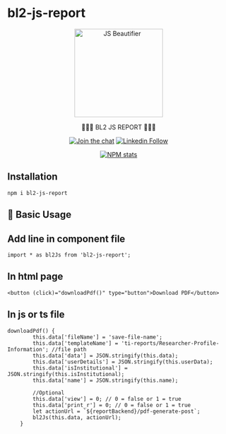 # bl2-js-report

<p align="center"><img src="https://bdprescription.com/npm-package/01.svg" height="200px" align="center" alt="JS Beautifier"></p>

<p align="center">💞️💞️💞️ BL2 JS REPORT 💞️💞️💞️</p>
<p align="center"><a href="#">
    <img alt="Join the chat" src="https://bdprescription.com/npm-package/JoinChat.svg"></a>
    <a href="https://www.linkedin.com/in/bulbulsarker/" target="_blank">
    <img alt="Linkedin Follow" src="https://bdprescription.com/npm-package/linkedins.svg">
  </a>
</p>  
<p align="center"><a href="#" target="_blank"><img alt="NPM stats" src="https://bdprescription.com/npm-package/install.png"></a></p>
  
  ## Installation

  ```
npm i bl2-js-report
```

## 💞️ Basic Usage

## Add line in component file
```
import * as bl2Js from 'bl2-js-report';
```

## In html page
```
<button (click)="downloadPdf()" type="button">Download PDF</button>
```

## In js or ts file
```
downloadPdf() {
        this.data['fileName'] = 'save-file-name';
        this.data['templateName'] = 'ti-reports/Researcher-Profile-Information'; //file path       
        this.data['data'] = JSON.stringify(this.data);
        this.data['userDetails'] = JSON.stringify(this.userData);
        this.data['isInstitutional'] = JSON.stringify(this.isInstitutional);
        this.data['name'] = JSON.stringify(this.name);

        //Optional
        this.data['view'] = 0; // 0 = false or 1 = true
        this.data['print_r'] = 0; // 0 = false or 1 = true
        let actionUrl = `${reportBackend}/pdf-generate-post`;
        bl2Js(this.data, actionUrl);
    }
```